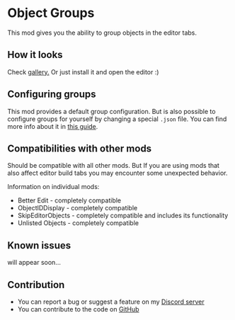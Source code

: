 # Object Groups

This mod gives you the ability to group objects in the editor tabs.

## How it looks

Check [gallery.](https://github.com/RazoomGD/geode-object-groups/blob/main/gallery.md) Or just install it and open the editor :)

## Configuring groups

This mod provides a default group configuration. But is also possible to configure groups for yourself by changing a special `.json` file. You can find more info about it in [this guide](https://github.com/RazoomGD/geode-object-groups/blob/main/Configuring%20Object%20Groups.md).

## Compatibilities with other mods

Should be compatible with all other mods. But If you are using mods that also affect editor build tabs you may encounter some unexpected behavior.

Information on individual mods:
- <cg>Better Edit</c> - completely compatible
- <cg>ObjectIDDisplay</c> - completely compatible
- <cg>SkipEditorObjects</c> - completely compatible and includes its functionality 
- <cg>Unlisted Objects</c> - completely compatible

## Known issues

will appear soon...

## Contribution

- You can report a bug or suggest a feature on my [Discord server](https://discord.gg/wcWvtKHP8n)
- You can contribute to the code on [GitHub](https://github.com/RazoomGD/geode-object-groups)